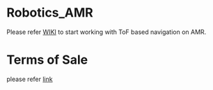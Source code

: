 # Robotics_AMR

Please refer [WIKI](https://github.com/ArrowElectronics/Robotics_AMR/wiki/) to start working with ToF based navigation on AMR.

# Terms of Sale

please refer [link](https://uat.arrow.com/en/legal/terms-and-conditions-of-sale)
